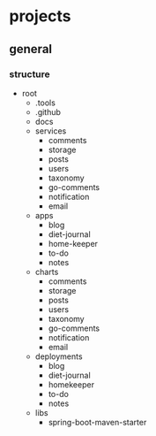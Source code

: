 # projects

## general

### structure

- root
  - .tools
  - .github
  - docs
  - services
    - comments
    - storage
    - posts
    - users
    - taxonomy
    - go-comments
    - notification
    - email
  - apps
    - blog
    - diet-journal
    - home-keeper
    - to-do
    - notes
  - charts
    - comments
    - storage
    - posts
    - users
    - taxonomy
    - go-comments
    - notification
    - email
  - deployments
    - blog
    - diet-journal
    - homekeeper
    - to-do
    - notes
  - libs
    - spring-boot-maven-starter
